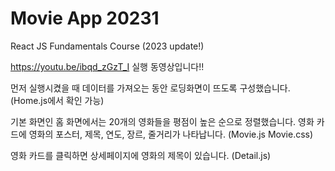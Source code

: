 # Movie App 20231

React JS Fundamentals Course (2023 update!)

https://youtu.be/ibqd_zGzT_I
실행 동영상입니다!!

먼저 실행시켰을 때 데이터를 가져오는 동안 로딩화면이 뜨도록 구성했습니다. (Home.js에서 확인 가능)

기본 화면인 홈 화면에서는 20개의 영화들을 평점이 높은 순으로 정렬했습니다.
영화 카드에 영화의 포스터, 제목, 연도, 장르, 줄거리가 나타납니다. (Movie.js Movie.css)

영화 카드를 클릭하면 상세페이지에 영화의 제목이 있습니다. (Detail.js)
